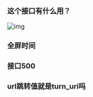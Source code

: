 ### 这个接口有什么用？

![img](file:///C:\Users\admin\AppData\Roaming\Tencent\Users\3101885298\QQ\WinTemp\RichOle\F`H8BIBT$6HVD4FV]{~LJC1.png)

### 全屏时间



### 接口500



### url跳转值就是turn_uri吗